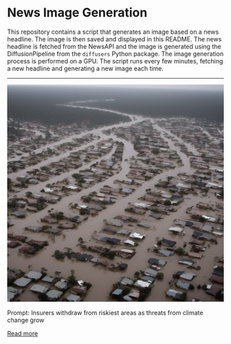 # News Image Generation
This repository contains a script that generates an image based on a news headline. The image is then saved and displayed in this README.
The news headline is fetched from the NewsAPI and the image is generated using the DiffusionPipeline from the `diffusers` Python package. The image generation process is performed on a GPU.
The script runs every few minutes, fetching a new headline and generating a new image each time.

---

![Generated Image](image.png)

Prompt: Insurers withdraw from riskiest areas as threats from climate change grow

[Read more](https://www.npr.org/2023/07/22/1186540332/how-climate-change-could-cause-a-home-insurance-meltdown)